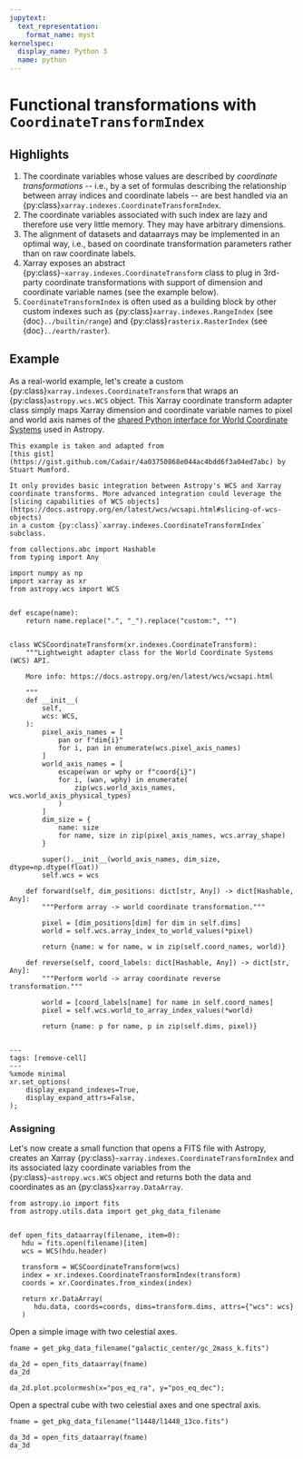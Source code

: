 ```yaml
---
jupytext:
  text_representation:
    format_name: myst
kernelspec:
  display_name: Python 3
  name: python
---
```


# Functional transformations with `CoordinateTransformIndex`

## Highlights

1. The coordinate variables whose values are described by _coordinate
   transformations_ -- i.e., by a set of formulas describing the relationship
   between array indices and coordinate labels -- are best handled via an
   {py:class}`xarray.indexes.CoordinateTransformIndex`.
1. The coordinate variables associated with such index are lazy and therefore
   use very little memory. They may have arbitrary dimensions.
1. The alignment of datasets and dataarrays may be implemented in an optimal
   way, i.e., based on coordinate transformation parameters rather than on
   raw coordinate labels.
1. Xarray exposes an abstract {py:class}`~xarray.indexes.CoordinateTransform`
   class to plug in 3rd-party coordinate transformations with support
   of dimension and coordinate variable names (see the example below).
1. `CoordinateTransformIndex` is often used as a building block by other
   custom indexes such as {py:class}`xarray.indexes.RangeIndex` (see
   {doc}`../builtin/range`) and {py:class}`rasterix.RasterIndex` (see
   {doc}`../earth/raster`).

## Example

As a real-world example, let's create a custom
{py:class}`xarray.indexes.CoordinateTransform` that wraps an
{py:class}`astropy.wcs.WCS` object. This Xarray coordinate transform adapter
class simply maps Xarray dimension and coordinate variable names to pixel
and world axis names of the [shared Python interface for World Coordinate
Systems](https://doi.org/10.5281/zenodo.1188874) used in Astropy.

```{note}
This example is taken and adapted from
[this gist](https://gist.github.com/Cadair/4a03750868e044ac4bdd6f3a04ed7abc) by
Stuart Mumford.

It only provides basic integration between Astropy's WCS and Xarray
coordinate transforms. More advanced integration could leverage the
[slicing capabilities of WCS objects](https://docs.astropy.org/en/latest/wcs/wcsapi.html#slicing-of-wcs-objects)
in a custom {py:class}`xarray.indexes.CoordinateTransformIndex` subclass.

```

```{code-cell} python
from collections.abc import Hashable
from typing import Any

import numpy as np
import xarray as xr
from astropy.wcs import WCS


def escape(name):
    return name.replace(".", "_").replace("custom:", "")


class WCSCoordinateTransform(xr.indexes.CoordinateTransform):
    """Lightweight adapter class for the World Coordinate Systems (WCS) API.

    More info: https://docs.astropy.org/en/latest/wcs/wcsapi.html

    """
    def __init__(
        self,
        wcs: WCS,
    ):
        pixel_axis_names = [
            pan or f"dim{i}"
            for i, pan in enumerate(wcs.pixel_axis_names)
        ]
        world_axis_names = [
            escape(wan or wphy or f"coord{i}")
            for i, (wan, wphy) in enumerate(
                zip(wcs.world_axis_names, wcs.world_axis_physical_types)
            )
        ]
        dim_size = {
            name: size
            for name, size in zip(pixel_axis_names, wcs.array_shape)
        }

        super().__init__(world_axis_names, dim_size, dtype=np.dtype(float))
        self.wcs = wcs

    def forward(self, dim_positions: dict[str, Any]) -> dict[Hashable, Any]:
        """Perform array -> world coordinate transformation."""

        pixel = [dim_positions[dim] for dim in self.dims]
        world = self.wcs.array_index_to_world_values(*pixel)

        return {name: w for name, w in zip(self.coord_names, world)}

    def reverse(self, coord_labels: dict[Hashable, Any]) -> dict[str, Any]:
        """Perform world -> array coordinate reverse transformation."""

        world = [coord_labels[name] for name in self.coord_names]
        pixel = self.wcs.world_to_array_index_values(*world)

        return {name: p for name, p in zip(self.dims, pixel)}


```

```{code-cell} python
---
tags: [remove-cell]
---
%xmode minimal
xr.set_options(
    display_expand_indexes=True,
    display_expand_attrs=False,
);
```

### Assigning

Let's now create a small function that opens a FITS file with Astropy, creates
an Xarray {py:class}`~xarray.indexes.CoordinateTransformIndex` and its
associated lazy coordinate variables from the {py:class}`~astropy.wcs.WCS`
object and returns both the data and coordinates as an
{py:class}`xarray.DataArray`.

```{code-cell} python
from astropy.io import fits
from astropy.utils.data import get_pkg_data_filename


def open_fits_dataarray(filename, item=0):
   hdu = fits.open(filename)[item]
   wcs = WCS(hdu.header)

   transform = WCSCoordinateTransform(wcs)
   index = xr.indexes.CoordinateTransformIndex(transform)
   coords = xr.Coordinates.from_xindex(index)

   return xr.DataArray(
      hdu.data, coords=coords, dims=transform.dims, attrs={"wcs": wcs}
   )

```

Open a simple image with two celestial axes.

```{code-cell} python
fname = get_pkg_data_filename("galactic_center/gc_2mass_k.fits")

da_2d = open_fits_dataarray(fname)
da_2d
```

```{code-cell} python
da_2d.plot.pcolormesh(x="pos_eq_ra", y="pos_eq_dec");
```

Open a spectral cube with two celestial axes and one spectral axis.

```{code-cell} python
fname = get_pkg_data_filename("l1448/l1448_13co.fits")

da_3d = open_fits_dataarray(fname)
da_3d
```
